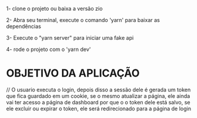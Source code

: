 1- clone o projeto ou baixa a versão zio

2- Abra seu terminal, execute o comando 'yarn' para baixar as dependências

3- Execute o "yarn server" para iniciar uma fake api

4- rode o projeto com o 'yarn dev'


# OBJETIVO DA APLICAÇÃO

// O usuario executa o login, depois disso a sessão dele é gerada um token que fica guardado em um cookie, se o mesmo atualizar a página, ele ainda vai ter acesso a página de dashboard por que o o token dele está salvo, se ele excluir ou expirar o token, ele será redirecionado para a página de login
